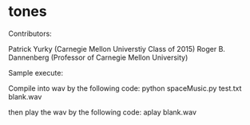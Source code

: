 # tones

Contributors:

Patrick Yurky (Carnegie Mellon Universtiy Class of 2015)
Roger B. Dannenberg (Professor of Carnegie Mellon University)


Sample execute:

Compile into wav by the following code:
    python spaceMusic.py test.txt blank.wav

then play the wav by the following code:
    aplay blank.wav
